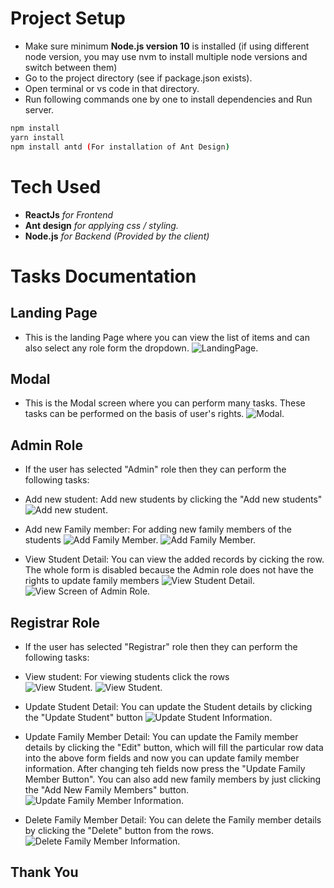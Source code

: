 # Project Setup

* Make sure minimum **Node.js version 10** is installed (if using different node version, you may use nvm to install multiple node versions and switch between them)
* Go to the project directory (see if package.json exists).
* Open terminal or vs code in that directory.
* Run following commands one by one to install dependencies and Run server.

```sh
npm install
yarn install
npm install antd (For installation of Ant Design)
```

# Tech Used
* **ReactJs** *for Frontend*
* **Ant design** *for applying css / styling.*
* **Node.js** *for Backend (Provided by the client)*


# Tasks Documentation
##  Landing Page
* This is the landing Page where you can view the list of items and can also select any role form the dropdown.
![LandingPage.](/Documentary_Images/Landing-page.png)

##  Modal 
* This is the Modal screen where you can perform many tasks. These tasks can be performed on the basis of user's rights.
![Modal.](/Documentary_Images/Modal.png)


## Admin Role
* If the user has selected "Admin" role then they can perform the following tasks:
* Add new student: Add new students by clicking the "Add new students"  
![Add new student.](/Documentary_Images/Add-Student.png)

* Add new Family member: For adding new family members of the students
![Add Family Member.](/Documentary_Images/Add-Family_Member.png)
![Add Family Member.](/Documentary_Images/Added-Family-Member-List.png)

* View Student Detail: You can view the added records by cicking the row. The whole form is disabled because the Admin role does not have the rights to update family members
![View Student Detail.](/Documentary_Images/Added-Family-Member-List.png)
![View Screen of Admin Role.](/Documentary_Images/View-by-Admin.png)

## Registrar Role
* If the user has selected "Registrar" role then they can perform the following tasks:
* View student: For viewing students click the rows  
![View Student.](/Documentary_Images/Registrar-View.png)
![View Student.](/Documentary_Images/Update-Student.png)


* Update Student Detail: You can update the Student details by clicking the "Update Student" button
![Update Student Information.](/Documentary_Images/Update-student.png)


* Update Family Member Detail: You can update the Family member details by clicking the "Edit" button, which will fill the particular row data into the above form fields and now you can update family member information. After changing teh fields now press the "Update Family Member Button". You can also add new family members by just clicking the "Add New Family Members" button.
![Update Family Member Information.](/Documentary_Images/Update-Family-Member.png)

* Delete Family Member Detail: You can delete the Family member details by clicking the "Delete" button from the rows.
![Delete Family Member Information.](/Documentary_Images/Delete-family-member.png)

## Thank You 
